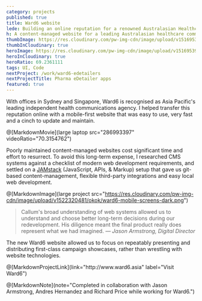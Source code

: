 ```yaml
---
category: projects
published: true
title: Ward6 website
lede: Building an online reputation for a renowned Australasian Healthcare communications agency.
h: A content-managed website for a leading Australasian healthcare communications agency.
thumbImage: https://res.cloudinary.com/pw-img-cdn/image/upload/v1516953103/okok/thumb-ward6.jpg
thumbInCloudinary: true
heroImage: https://res.cloudinary.com/pw-img-cdn/image/upload/v1516953959/okok/ward6-hero.jpg
heroInCloudinary: true
heroRatio: 69.2361111
tags: UI, Code
nextProject: /work/ward6-edetailers
nextProjectTitle: Pharma eDetailer apps
featured: true
---
```


With offices in Sydney and Singapore, Ward6 is recognised as Asia Pacific's leading
independent health communications agency. I helped transfer this reputation online with a mobile-first website that was easy to use, very fast and a cinch to update and maintain.

@[MarkdownMovie](large laptop src="286993397" videoRatio="70.3154762")

Poorly maintained content-managed websites cost significant time and effort to resurrect. To avoid this long-term expense, I researched CMS systems against a checklist of modern web development requirements, and settled on a [JAMstack](https://www.siteleaf.com/blog/jamstack-ecommerce/) (JavaScript, APIs, & Markup) setup that gave us git-based content-management, flexible third-party integrations and easy local web development.

@[MarkdownImage](large project src="https://res.cloudinary.com/pw-img-cdn/image/upload/v1522320481/okok/ward6-mobile-screens-dark.png")

> Callum's broad understanding of web systems allowed us to understand and choose better long-term decisions during our redevelopment. His diligence meant the final product really does represent what we had imagined. _— Jason Armstrong, Digital Director_

The new Ward6 website allowed us to focus on repeatably presenting and distributing first-class campaign showcases, rather than wrestling with website technologies.

<p>
@[MarkdownProjectLink](link="http://www.ward6.asia" label="Visit Ward6")
</p>

@[MarkdownNote](note="Completed in collaboration with Jason Armstrong, Andres Hernandez and Richard Price while working for Ward6.")
